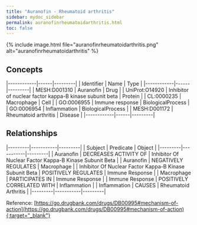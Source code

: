 ```yaml
---
title: "Auranofin - Rheumatoid arthritis"
sidebar: mydoc_sidebar
permalink: auranofinrheumatoidarthritis.html
toc: false 
---
```


{% include image.html file="auranofinrheumatoidarthritis.png" alt="auranofinrheumatoidarthritis" %}

## Concepts

|------------|------|---------|
| Identifier | Name | Type    |
|------------|------|---------|
| MESH:D001310 | Auranofin | Drug |
| UniProt:O14920 | Inhibitor of nuclear factor kappa-B kinase subunit beta | Protein |
| CL:0000235 | Macrophage | Cell |
| GO:0006955 | Immune response | BiologicalProcess |
| GO:0006954 | Inflammation | BiologicalProcess |
| MESH:D001172 | Rheumatoid arthritis | Disease |
|------------|------|---------|

## Relationships

|---------|-----------|---------|
| Subject | Predicate | Object  |
|---------|-----------|---------|
| Auranofin | DECREASES ACTIVITY OF | Inhibitor Of Nuclear Factor Kappa-B Kinase Subunit Beta |
| Auranofin | NEGATIVELY REGULATES | Macrophage |
| Inhibitor Of Nuclear Factor Kappa-B Kinase Subunit Beta | POSITIVELY REGULATES | Immune Response |
| Macrophage | PARTICIPATES IN | Immune Response |
| Immune Response | POSITIVELY CORRELATED WITH | Inflammation |
| Inflammation | CAUSES | Rheumatoid Arthritis |
|---------|-----------|---------|

Reference: [https://go.drugbank.com/drugs/DB00995#mechanism-of-action](https://go.drugbank.com/drugs/DB00995#mechanism-of-action){:target="_blank"}